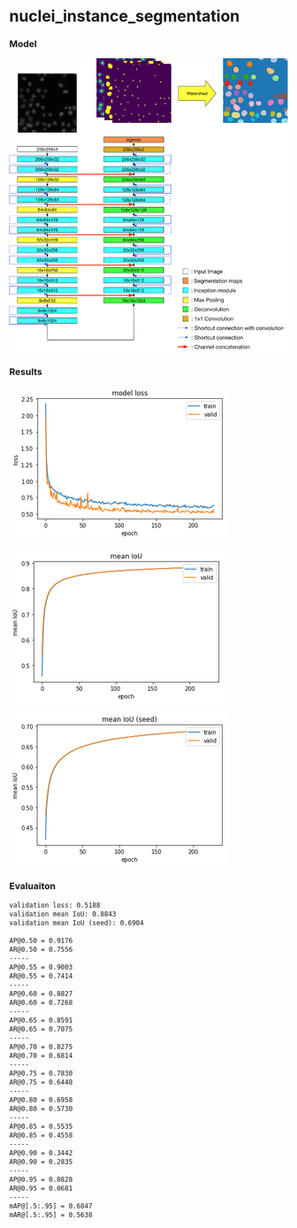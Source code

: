 # nuclei_instance_segmentation

### Model

![](images/U-Net-V2-white-bg.png)

### Results

![](images/loss.png)

![](images/meanIOU.png)

![](images/meanIOU_seed.png)

### Evaluaiton

```
validation loss: 0.5188
validation mean IoU: 0.8843
validation mean IoU (seed): 0.6904

AP@0.50 = 0.9176
AR@0.50 = 0.7556
-----
AP@0.55 = 0.9003
AR@0.55 = 0.7414
-----
AP@0.60 = 0.8827
AR@0.60 = 0.7268
-----
AP@0.65 = 0.8591
AR@0.65 = 0.7075
-----
AP@0.70 = 0.8275
AR@0.70 = 0.6814
-----
AP@0.75 = 0.7830
AR@0.75 = 0.6448
-----
AP@0.80 = 0.6958
AR@0.80 = 0.5730
-----
AP@0.85 = 0.5535
AR@0.85 = 0.4558
-----
AP@0.90 = 0.3442
AR@0.90 = 0.2835
-----
AP@0.95 = 0.0828
AR@0.95 = 0.0681
-----
mAP@[.5:.95] = 0.6847
mAR@[.5:.95] = 0.5638
```
